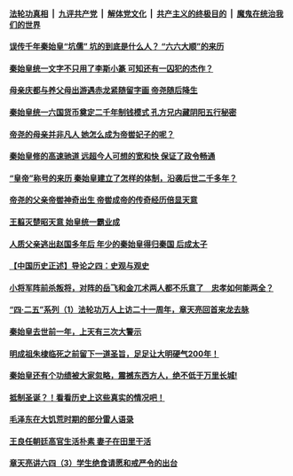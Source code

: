 ####  [法轮功真相](../../../../basic/blob/master/README.md?t=06022031) &nbsp;|&nbsp; [九评共产党](../../../../9ping.md/blob/master/README.md?t=06022031) &nbsp;|&nbsp; [解体党文化](../../../../jtdwh.md/blob/master/README.md?t=06022031)  &nbsp;|&nbsp; [共产主义的终极目的](../../../../gczydzjmd.md/blob/master/README.md?t=06022031) &nbsp;|&nbsp; [魔鬼在统治我们的世界](../../../../mgztzwmdsj.md/blob/master/README.md?t=06022031) 

#### [ 误传千年秦始皇“坑儒” 坑的到底是什么人？ “六六大顺”的来历](../pages/soh4/383938.md?t=06022031) 
#### [秦始皇统一文字不只用了李斯小篆 可知还有一囚犯的杰作？   ](../pages/soh4/383038.md?t=06022031) 
#### [母亲庆都与养父母出游遇赤龙紧随留字画 帝尧随后降生](../pages/soh4/383911.md?t=06022031) 
#### [秦始皇统一六国货币奠定二千年制钱模式 孔方兄内藏阴阳五行秘密](../pages/soh4/382753.md?t=06022031) 
#### [帝尧的母亲并非凡人 她怎么成为帝喾妃子的呢？](../pages/soh4/383539.md?t=06022031) 
#### [秦始皇修的高速驰道 远超今人可想的宽和快 保证了政令畅通](../pages/soh4/382336.md?t=06022031) 
#### [“皇帝”称号的来历 秦始皇建立了怎样的体制，沿袭后世二千多年？ ](../pages/soh4/382015.md?t=06022031) 
#### [帝尧的父亲帝喾神奇出生 帝喾成帝的传奇经历倍显天意](../pages/soh4/300728.md?t=06022031) 
#### [王翦灭楚昭天意 始皇统一霸业成](../pages/soh4/379504.md?t=06022031) 
#### [人质父亲逃出赵国多年后 年少的秦始皇得归秦国 后成太子](../pages/soh4/376828.md?t=06022031) 
#### [【中国历史正述】导论之四：史观与观史](../pages/soh4/362140.md?t=06022031) 
#### [小将军阵前杀叛将，对阵的岳飞和金兀术两人都不乐意了　忠孝如何能两全？](../pages/soh4/283778.md?t=06022031) 
#### [“四·二五”系列（1）法轮功万人上访二十一周年，章天亮回首来龙去脉](../pages/soh4/290576.md?t=06022031) 
#### [秦始皇去世前一年，上天有三次大警示](../pages/soh4/244199.md?t=06022031) 
#### [明成祖朱棣临死之前留下一道圣旨，足足让大明硬气200年！](../pages/soh4/246134.md?t=06022031) 
#### [秦始皇还有个功绩被大家忽略，震撼东西方人，绝不低于万里长城!](../pages/soh4/245493.md?t=06022031) 
#### [抵制圣诞？！看看历史上这些真实的情况吧！](../pages/soh4/247125.md?t=06022031) 
#### [毛泽东在大饥荒时期的部分雷人语录](../pages/soh4/309212.md?t=06022031) 
#### [王良任朝廷高官生活朴素 妻子在田里干活](../pages/soh4/308948.md?t=06022031) 
#### [章天亮讲六四（3）学生绝食请愿和戒严令的出台](../pages/soh4/309527.md?t=06022031) 
